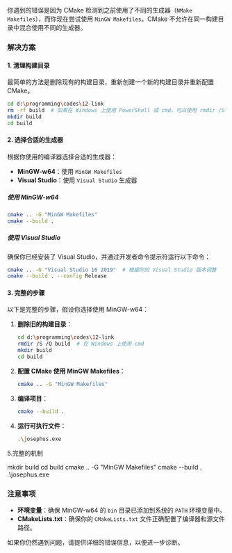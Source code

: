 你遇到的错误是因为 CMake 检测到之前使用了不同的生成器（`NMake Makefiles`），而你现在尝试使用 `MinGW Makefiles`。CMake 不允许在同一构建目录中混合使用不同的生成器。

### 解决方案

#### 1. **清理构建目录**

最简单的方法是删除现有的构建目录，重新创建一个新的构建目录并重新配置 CMake。

```sh
cd d:\programming\codes\12-link
rm -rf build  # 如果在 Windows 上使用 PowerShell 或 cmd，可以使用 rmdir /S /Q build
mkdir build
cd build
```

#### 2. **选择合适的生成器**

根据你使用的编译器选择合适的生成器：

- **MinGW-w64**：使用 `MinGW Makefiles`
- **Visual Studio**：使用 `Visual Studio` 生成器

##### 使用 MinGW-w64

```sh
cmake .. -G "MinGW Makefiles"
cmake --build .
```

##### 使用 Visual Studio

确保你已经安装了 Visual Studio，并通过开发者命令提示符运行以下命令：

```sh
cmake .. -G "Visual Studio 16 2019"  # 根据你的 Visual Studio 版本调整
cmake --build . --config Release
```

#### 3. **完整的步骤**

以下是完整的步骤，假设你选择使用 MinGW-w64：

1. **删除旧的构建目录**：
   ```sh
   cd d:\programming\codes\12-link
   rmdir /S /Q build  # 在 Windows 上使用 cmd
   mkdir build
   cd build
   ```

2. **配置 CMake 使用 MinGW Makefiles**：
   ```sh
   cmake .. -G "MinGW Makefiles"
   ```

3. **编译项目**：
   ```sh
   cmake --build .
   ```

4. **运行可执行文件**：
   ```sh
   .\josephus.exe
   ```

5.完整的机制

mkdir build
cd build
cmake .. -G "MinGW Makefiles"
cmake --build .
.\josephus.exe

### 注意事项

- **环境变量**：确保 MinGW-w64 的 `bin` 目录已添加到系统的 `PATH` 环境变量中。
- **CMakeLists.txt**：确保你的 `CMakeLists.txt` 文件正确配置了编译器和源文件路径。

如果你仍然遇到问题，请提供详细的错误信息，以便进一步诊断。